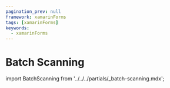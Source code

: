 ```yaml
---
pagination_prev: null
framework: xamarinForms
tags: [xamarinForms]
keywords:
  - xamarinForms
---
```


# Batch Scanning

import BatchScanning from '../../../partials/_batch-scanning.mdx';

<BatchScanning/>